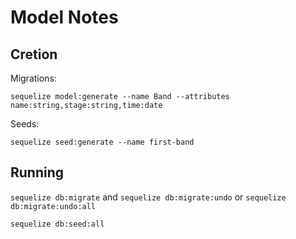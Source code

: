 # Model Notes

## Cretion

Migrations:

`sequelize model:generate --name Band --attributes name:string,stage:string,time:date`

Seeds:

`sequelize seed:generate --name first-band`

## Running

`sequelize db:migrate` and `sequelize db:migrate:undo` or `sequelize db:migrate:undo:all`

`sequelize db:seed:all`
